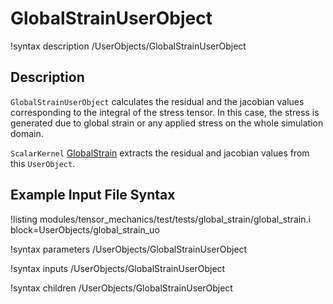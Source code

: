 # GlobalStrainUserObject

!syntax description /UserObjects/GlobalStrainUserObject

## Description

`GlobalStrainUserObject` calculates the residual and the jacobian values corresponding to the integral of the stress tensor. In this case, the stress is generated due to global strain or any applied stress on the whole simulation domain.

`ScalarKernel` [GlobalStrain](/GlobalStrain.md) extracts the residual and jacobian values from this `UserObject`.

## Example Input File Syntax

!listing modules/tensor_mechanics/test/tests/global_strain/global_strain.i block=UserObjects/global_strain_uo

!syntax parameters /UserObjects/GlobalStrainUserObject

!syntax inputs /UserObjects/GlobalStrainUserObject

!syntax children /UserObjects/GlobalStrainUserObject
